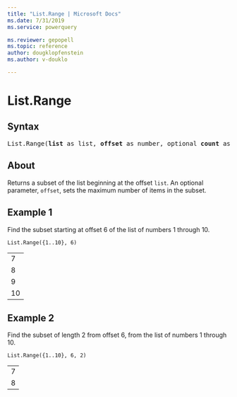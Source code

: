 ```yaml
---
title: "List.Range | Microsoft Docs"
ms.date: 7/31/2019
ms.service: powerquery

ms.reviewer: gepopell
ms.topic: reference
author: dougklopfenstein
ms.author: v-douklo

---
```

# List.Range

## Syntax

<pre>
List.Range(<b>list</b> as list, <b>offset</b> as number, optional <b>count</b> as nullable number) as list 
</pre>
  
## About  
Returns a subset of the list beginning at the offset `list`. An optional parameter, `offset`, sets the maximum number of items in the subset.

## Example 1
Find the subset starting at offset 6 of the list of numbers 1 through 10.

```powerquery-m
List.Range({1..10}, 6)
```

<table> <tr><td>7</td></tr> <tr><td>8</td></tr> <tr><td>9</td></tr> <tr><td>10</td></tr> </table>

## Example 2
Find the subset of length 2 from offset 6, from the list of numbers 1 through 10.

```powerquery-m
List.Range({1..10}, 6, 2)
```

<table> <tr><td>7</td></tr> <tr><td>8</td></tr> </table>
